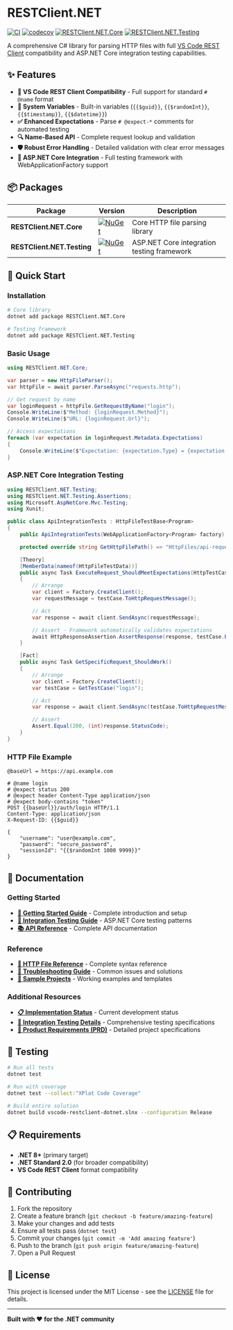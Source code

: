 # RESTClient.NET

[![CI](https://github.com/Meir017/vscode-restclient-dotnet/actions/workflows/ci.yml/badge.svg)](https://github.com/Meir017/vscode-restclient-dotnet/actions/workflows/ci.yml)
[![codecov](https://codecov.io/gh/Meir017/vscode-restclient-dotnet/branch/main/graph/badge.svg)](https://codecov.io/gh/Meir017/vscode-restclient-dotnet)
[![RESTClient.NET.Core](https://img.shields.io/nuget/v/RESTClient.NET.Core.svg?label=RESTClient.NET.Core)](https://www.nuget.org/packages/RESTClient.NET.Core/)
[![RESTClient.NET.Testing](https://img.shields.io/nuget/v/RESTClient.NET.Testing.svg?label=RESTClient.NET.Testing)](https://www.nuget.org/packages/RESTClient.NET.Testing/)

A comprehensive C# library for parsing HTTP files with full [VS Code REST Client](https://github.com/Huachao/vscode-restclient) compatibility and ASP.NET Core integration testing capabilities.

## ✨ Features

- **🔄 VS Code REST Client Compatibility** - Full support for standard `# @name` format
- **🎲 System Variables** - Built-in variables (`{{$guid}}`, `{{$randomInt}}`, `{{$timestamp}}`, `{{$datetime}}`)
- **✅ Enhanced Expectations** - Parse `# @expect-*` comments for automated testing
- **🔍 Name-Based API** - Complete request lookup and validation
- **🛡️ Robust Error Handling** - Detailed validation with clear error messages
- **🧪 ASP.NET Core Integration** - Full testing framework with WebApplicationFactory support

## 📦 Packages

| Package | Version | Description |
|---------|---------|-------------|
| **RESTClient.NET.Core** | [![NuGet](https://img.shields.io/nuget/v/RESTClient.NET.Core.svg)](https://www.nuget.org/packages/RESTClient.NET.Core/) | Core HTTP file parsing library |
| **RESTClient.NET.Testing** | [![NuGet](https://img.shields.io/nuget/v/RESTClient.NET.Testing.svg)](https://www.nuget.org/packages/RESTClient.NET.Testing/) | ASP.NET Core integration testing framework |

## 🚀 Quick Start

### Installation

```bash
# Core library
dotnet add package RESTClient.NET.Core

# Testing framework  
dotnet add package RESTClient.NET.Testing
```

### Basic Usage

```csharp
using RESTClient.NET.Core;

var parser = new HttpFileParser();
var httpFile = await parser.ParseAsync("requests.http");

// Get request by name
var loginRequest = httpFile.GetRequestByName("login");
Console.WriteLine($"Method: {loginRequest.Method}");
Console.WriteLine($"URL: {loginRequest.Url}");

// Access expectations
foreach (var expectation in loginRequest.Metadata.Expectations)
{
    Console.WriteLine($"Expectation: {expectation.Type} = {expectation.Value}");
}
```

### ASP.NET Core Integration Testing

```csharp
using RESTClient.NET.Testing;
using RESTClient.NET.Testing.Assertions;
using Microsoft.AspNetCore.Mvc.Testing;
using Xunit;

public class ApiIntegrationTests : HttpFileTestBase<Program>
{
    public ApiIntegrationTests(WebApplicationFactory<Program> factory) : base(factory) { }

    protected override string GetHttpFilePath() => "HttpFiles/api-requests.http";

    [Theory]
    [MemberData(nameof(HttpFileTestData))]
    public async Task ExecuteRequest_ShouldMeetExpectations(HttpTestCase testCase)
    {
        // Arrange
        var client = Factory.CreateClient();
        var requestMessage = testCase.ToHttpRequestMessage();

        // Act
        var response = await client.SendAsync(requestMessage);

        // Assert - Framework automatically validates expectations
        await HttpResponseAssertion.AssertResponse(response, testCase.ExpectedResponse);
    }

    [Fact]
    public async Task GetSpecificRequest_ShouldWork()
    {
        // Arrange
        var client = Factory.CreateClient();
        var testCase = GetTestCase("login");

        // Act
        var response = await client.SendAsync(testCase.ToHttpRequestMessage());

        // Assert
        Assert.Equal(200, (int)response.StatusCode);
    }
}
```

### HTTP File Example

```http
@baseUrl = https://api.example.com

# @name login
# @expect status 200
# @expect header Content-Type application/json
# @expect body-contains "token"
POST {{baseUrl}}/auth/login HTTP/1.1
Content-Type: application/json
X-Request-ID: {{$guid}}

{
    "username": "user@example.com",
    "password": "secure_password",
    "sessionId": "{{$randomInt 1000 9999}}"
}
```

## 📖 Documentation

### Getting Started

- **[📖 Getting Started Guide](docs/GETTING_STARTED.md)** - Complete introduction and setup
- **[🧪 Integration Testing Guide](docs/INTEGRATION_TESTING.md)** - ASP.NET Core testing patterns
- **[📚 API Reference](docs/API_REFERENCE.md)** - Complete API documentation

### Reference

- **[📝 HTTP File Reference](docs/HTTP_FILE_REFERENCE.md)** - Complete syntax reference
- **[🔧 Troubleshooting Guide](docs/TROUBLESHOOTING.md)** - Common issues and solutions
- **[💼 Sample Projects](samples/)** - Working examples and templates

### Additional Resources

- **[📋 Implementation Status](docs/IMPLEMENTATION_STATUS.md)** - Current development status
- **[🔬 Integration Testing Details](docs/INTEGRATION_TESTING_DETAILED.md)** - Comprehensive testing specifications
- **[📄 Product Requirements (PRD)](PRD.md)** - Detailed project specifications

## 🧪 Testing

```bash
# Run all tests
dotnet test

# Run with coverage
dotnet test --collect:"XPlat Code Coverage"

# Build entire solution
dotnet build vscode-restclient-dotnet.slnx --configuration Release
```

## 📋 Requirements

- **.NET 8+** (primary target)
- **.NET Standard 2.0** (for broader compatibility)
- **VS Code REST Client** format compatibility

## 🤝 Contributing

1. Fork the repository
2. Create a feature branch (`git checkout -b feature/amazing-feature`)
3. Make your changes and add tests
4. Ensure all tests pass (`dotnet test`)
5. Commit your changes (`git commit -m 'Add amazing feature'`)
6. Push to the branch (`git push origin feature/amazing-feature`)
7. Open a Pull Request

## 📄 License

This project is licensed under the MIT License - see the [LICENSE](LICENSE) file for details.

---

**Built with ❤️ for the .NET community**
